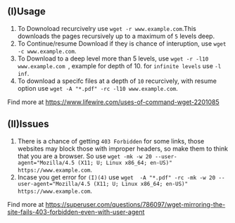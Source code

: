## (I)Usage 
1. To Downoload recurcivelry use `wget -r www.example.com`.This downloads the pages recursively up to a maximum of `5` levels deep.
2. To Continue/resume Download if they is chance of interuption, use `wget -c www.example.com`.
3. To Download to a deep level more than 5 levels, use `wget -r -l10 www.example.com `, example for depth of 10. for `infinite levels` use `-l inf`.
4. To download a specifc files at a depth of `10` recurcively, with resume option use `wget -A "*.pdf" -rc -l10 www.example.com`.

Find more at 
https://www.lifewire.com/uses-of-command-wget-2201085
## (II)Issues

1. There is a chance of getting `403 Forbidden` for some links, those websites may block those with improper headers, so make them to think that you are a browser. So use `wget -mk -w 20 --user-agent="Mozilla/4.5 (X11; U; Linux x86_64; en-US)" https://www.example.com`.
2. Incase you get error for `(I)(4)` use `wget  -A "*.pdf" -rc -mk -w 20 --user-agent="Mozilla/4.5 (X11; U; Linux x86_64; en-US)" https://www.example.com`.

Find more at https://superuser.com/questions/786097/wget-mirroring-the-site-fails-403-forbidden-even-with-user-agent